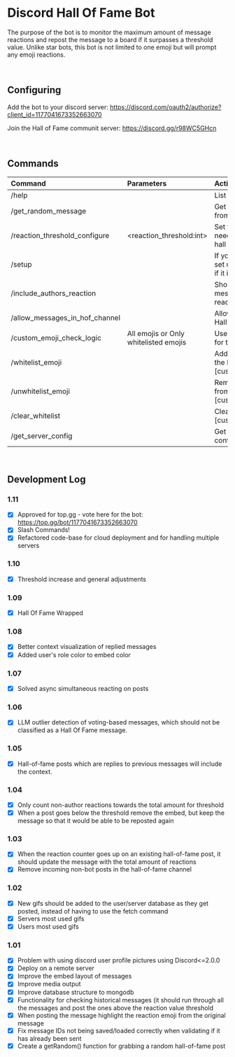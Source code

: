 # Discord Hall Of Fame Bot
The purpose of the bot is to monitor the maximum amount of message reactions and repost the message to a board if it surpasses a threshold value. Unlike star bots, this bot is not limited to one emoji but will prompt any emoji reactions.

<br>

## Configuring

Add the bot to your discord server: https://discord.com/oauth2/authorize?client_id=1177041673352663070

Join the Hall of Fame communit server: https://discord.gg/r98WC5GHcn

<br>

## Commands

| Command | Parameters | Action | Example |
| :------------- |:--------------------------|:----------------------------------------------------|:--------------------|
| /help | | List of commands | /help |
| /get_random_message | | Get a random message from the database | /get_random_message |
| /reaction_threshold_configure | <reaction_threshold:int> | Set the amount of reactions needed for a post to reach hall of fame | /reaction_threshold_configure 5 |
| /setup | | If you are the server owner, set up the bot for the server if it is not already | /setup |
| /include_authors_reaction | | Should the author of a message be included in the reaction count? | /include_authors_reaction |
| /allow_messages_in_hof_channel | | Allow anyone to type in the Hall of Fame channel | /allow_messages_in_hof_channel |
| /custom_emoji_check_logic | All emojis or Only whitelisted emojis | Use only whitelisted emojis for the reaction count | /custom_emoji_check_logic |
| /whitelist_emoji | <emoji> | Add a whitelisted emoji to the list [custom_emoji_check_logic] | /whitelist_emoji 👍 |
| /unwhitelist_emoji | <emoji> | Remove a whitelisted emoji from the list [custom_emoji_check_logic] | /unwhitelist_emoji 👍 |
| /clear_whitelist | | Clear the whitelist of emojis [custom_emoji_check_logic] | /clear_whitelist |
| /get_server_config | | Get the current bot configuration for the server | /get_server_config |


<br>


## Development Log

### 1.11
- [x] Approved for top.gg - vote here for the bot: https://top.gg/bot/1177041673352663070
- [x] Slash Commands!
- [x] Refactored code-base for cloud deployment and for handling multiple servers

### 1.10
- [x] Threshold increase and general adjustments

### 1.09
- [x] Hall Of Fame Wrapped

### 1.08
- [x] Better context vísualization of replied messages
- [x] Added user's role color to embed color

### 1.07
- [x] Solved async simultaneous reacting on posts

### 1.06
- [x] LLM outlier detection of voting-based messages, which should not be classified as a Hall Of Fame message. 

### 1.05
- [x] Hall-of-fame posts which are replies to previous messages will include the context.

### 1.04
- [x] Only count non-author reactions towards the total amount for threshold
- [x] When a post goes below the threshold remove the embed, but keep the message so that it would be able to be reposted again

### 1.03
- [x] When the reaction counter goes up on an existing hall-of-fame post, it should update the message with the total amount of reactions
- [x] Remove incoming non-bot posts in the hall-of-fame channel

### 1.02
- [x] New gifs should be added to the user/server database as they get posted, instead of having to use the fetch command
- [x] Servers most used gifs
- [x] Users most used gifs

### 1.01
- [x] Problem with using discord user profile pictures using Discord<=2.0.0
- [x] Deploy on a remote server
- [x] Improve the embed layout of messages
- [x] Improve media output
- [x] Improve database structure to mongodb
- [x] Functionality for checking historical messages (it should run through all the messages and post the ones above the reaction value threshold
- [x] When posting the message highlight the reaction emoji from the original message
- [x] Fix message IDs not being saved/loaded correctly when validating if it has already been sent
- [x] Create a getRandom() function for grabbing a random hall-of-fame post
